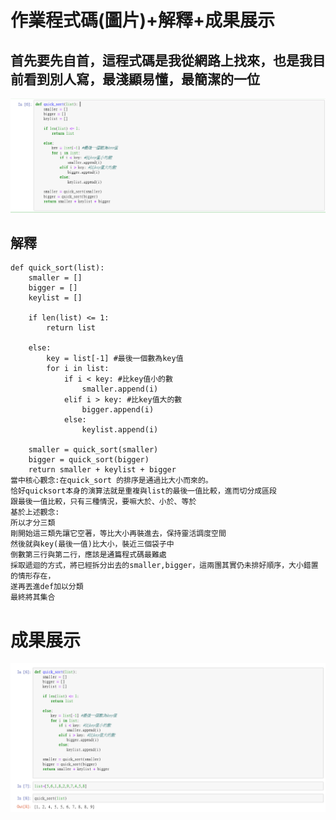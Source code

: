 作業程式碼(圖片)+解釋+成果展示
====
首先要先自首，這程式碼是我從網路上找來，也是我目前看到別人寫，最淺顯易懂，最簡潔的一位
------
![image](別人的程式碼.PNG)

解釋
------

    def quick_sort(list):  
        smaller = []   
        bigger = []   
        keylist = []   

        if len(list) <= 1:
            return list

        else:
            key = list[-1] #最後一個數為key值
            for i in list:
                if i < key: #比key值小的數
                    smaller.append(i)
                elif i > key: #比key值大的數
                    bigger.append(i)
                else:
                    keylist.append(i)

        smaller = quick_sort(smaller)
        bigger = quick_sort(bigger)
        return smaller + keylist + bigger
    當中核心觀念:在quick_sort 的排序是通過比大小而來的。  
    恰好quicksort本身的演算法就是重複與list的最後一值比較，進而切分成區段
    跟最後一值比較，只有三種情況，要嘛大於、小於、等於
    基於上述觀念:
    所以才分三類 
    剛開始這三類先讓它空著，等比大小再裝進去，保持靈活調度空間 
    然後就與key(最後一值)比大小，裝近三個袋子中 
    倒數第三行與第二行，應該是通篇程式碼最難處
    採取遞迴的方式，將已經拆分出去的smaller,bigger，這兩團其實仍未排好順序，大小錯置的情形存在，
    遂再丟進def加以分類
    最終將其集合
成果展示
====
![image](其學習成果展現.PNG)
